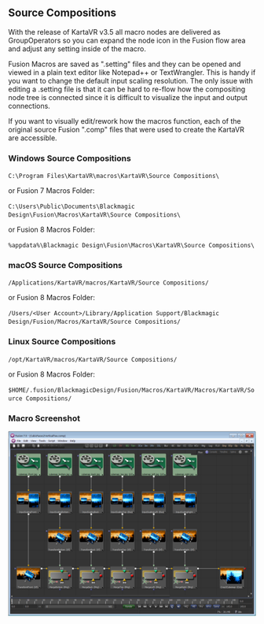 
## <a name="source-comp"></a>Source Compositions ##

With the release of KartaVR v3.5 all macro nodes are delivered as GroupOperators so you can expand the node icon in the Fusion flow area and adjust any setting inside of the macro.

Fusion Macros are saved as ".setting" files and they can be opened and viewed in a plain text editor like Notepad++ or TextWrangler. This is handy if you want to change the default input scaling resolution. The only issue with editing a .setting file is that it can be hard to re-flow how the compositing node tree is connected since it is difficult to visualize the input and output connections.

If you want to visually edit/rework how the macros function, each of the original source Fusion ".comp" files that were used to create the KartaVR are accessible.

### Windows Source Compositions ###

`C:\Program Files\KartaVR\macros\KartaVR\Source Compositions\`

or Fusion 7 Macros Folder:

`C:\Users\Public\Documents\Blackmagic Design\Fusion\Macros\KartaVR\Source Compositions\`

or Fusion 8 Macros Folder:

`%appdata%\Blackmagic Design\Fusion\Macros\KartaVR\Source Compositions\`

### macOS Source Compositions ###

`/Applications/KartaVR/macros/KartaVR/Source Compositions/`

or Fusion 8 Macros Folder:

`/Users/<User Account>/Library/Application Support/Blackmagic Design/Fusion/Macros/KartaVR/Source Compositions/`

### Linux Source Compositions ###

`/opt/KartaVR/macros/KartaVR/Source Compositions/`

or Fusion 8 Macros Folder:

`$HOME/.fusion/BlackmagicDesign/Fusion/Macros/KartaVR/Macros/KartaVR/Source Compositions/`

### Macro Screenshot ###

![Editing a Macro](images/sample-source-composition.png)

